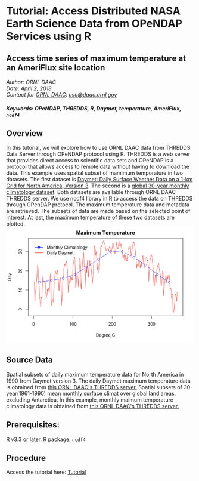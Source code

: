 # Tutorial: Access Distributed NASA Earth Science Data from OPeNDAP Services using R
## Access time series of maximum temperature at an AmeriFlux site location
*Author: ORNL DAAC*
<br>
*Date: April 2, 2018*
<br>
*Contact for [ORNL DAAC](https://daac.ornl.gov/): uso@daac.ornl.gov*

##### Keywords: OPeNDAP, THREDDS, R, Daymet, temperature, AmeriFlux, `ncdf4`

## Overview
In this tutorial, we will explore how to use ORNL DAAC data from THREDDS Data Server through OPeNDAP protocol using R. THREDDS is a web server that provides direct access to scientific data sets and OPeNDAP is a protocol that allows access to remote data without having to download the data. This example uses spatial subset of mamimum temporature in two datasets. The first dataset is [Daymet: Daily Surface Weather Data on a 1-km Grid for North America, Version 3](https://daac.ornl.gov/cgi-bin/dsviewer.pl?ds_id=1328). The second is a [global 30-year monthly climatology dataset](https://daac.ornl.gov/cgi-bin/dsviewer.pl?ds_id=542). Both datasets are available through ORNL DAAC THREDDS server. We use ncdf4 library in R to access the data on THREDDS through OPenDAP protocol. The maximum temperature data and metadata are retrieved. The subsets of data are made based on the selected point of interest. At last, the maximum temperature of these two datasets are plotted.
![](opendap_r.png)
## Source Data
Spatial subsets of daily maximum temperature data for North America in 1990 from Daymet version 3. The daily Daymet maximum temperature data is obtained from [this ORNL DAAC's THREDDS server.](https://thredds.daac.ornl.gov/thredds/catalog/ornldaac/1328/1990/catalog.html?dataset=1328/1990/daymet_v3_tmax_1990_na.nc4)
Spatial subsets of 30-year(1961-1990) mean monthly surface climat over global land areas, excluding Antarctica. In this example, monthly maimum temperature climatology data is obtained from [this ORNL DAAC's THREDDS server.](https://thredds.daac.ornl.gov/thredds/catalog/ornldaac/542/catalog.html?dataset=542/climate6190_TMX.nc4) 

## Prerequisites:
R v3.3 or later. R package: `ncdf4`

## Procedure
Access the tutorial here:  [Tutorial](opendap_r_v1.Rmd)
